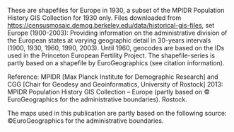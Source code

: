 These are shapefiles for Europe in 1930, a subset of the MPIDR Population History GIS Collection for 1930 only. 
Files downloaded from https://censusmosaic.demog.berkeley.edu/data/historical-gis-files, set Europe (1900-2003):
Providing information on the administrative division of the European states at varying geographic detail in 30-years intervals (1900, 1930, 1960, 1990, 2003). Until 1960, geocodes are based on the IDs used in the Princeton European Fertility Project. The shapefile-series is partly based on a shapefile by EuroGeographics (see citation information).

Reference:
MPIDR [Max Planck Institute for Demographic Research] and CGG [Chair for Geodesy and Geoinformatics, University of Rostock] 2013: MPIDR Population History GIS Collection – Europe (partly based on © EuroGeographics for the administrative boundaries). Rostock.

The maps used in this publication are partly based on the following source: ©EuroGeographics for the administrative boundaries.


